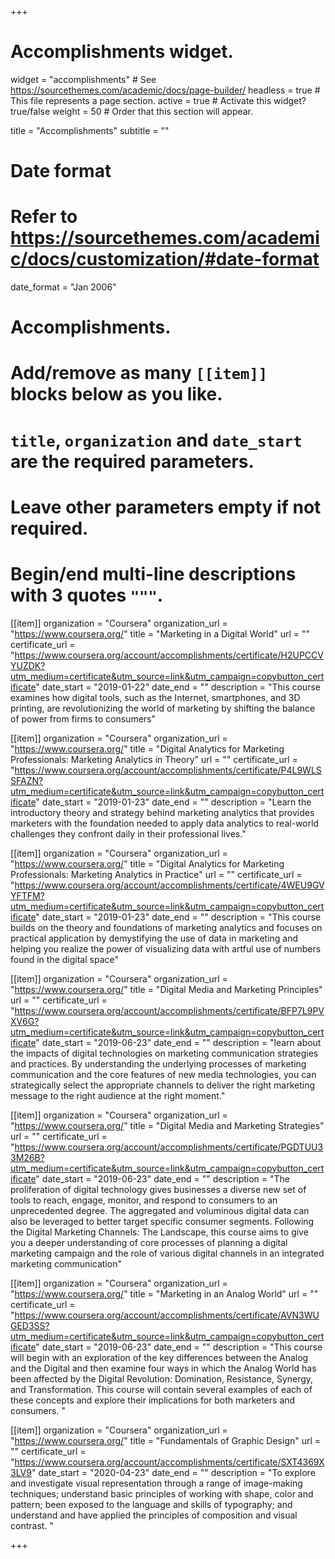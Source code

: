 +++
# Accomplishments widget.
widget = "accomplishments"  # See https://sourcethemes.com/academic/docs/page-builder/
headless = true  # This file represents a page section.
active = true  # Activate this widget? true/false
weight = 50  # Order that this section will appear.

title = "Accomplish&shy;ments"
subtitle = ""

# Date format
#   Refer to https://sourcethemes.com/academic/docs/customization/#date-format
date_format = "Jan 2006"

# Accomplishments.
#   Add/remove as many `[[item]]` blocks below as you like.
#   `title`, `organization` and `date_start` are the required parameters.
#   Leave other parameters empty if not required.
#   Begin/end multi-line descriptions with 3 quotes `"""`.



[[item]]
  organization = "Coursera"
  organization_url = "https://www.coursera.org/"
  title = "Marketing in a Digital World"
  url = ""
  certificate_url = "https://www.coursera.org/account/accomplishments/certificate/H2UPCCVYUZDK?utm_medium=certificate&utm_source=link&utm_campaign=copybutton_certificate"
  date_start = "2019-01-22"
  date_end = ""
  description = "This course examines how digital tools, such as the Internet, smartphones, and 3D printing, are revolutionizing the world of marketing by shifting the balance of power from firms to consumers"
  
[[item]]
  organization = "Coursera"
  organization_url = "https://www.coursera.org/"
  title = "Digital Analytics for Marketing Professionals: Marketing Analytics in Theory"
  url = ""
  certificate_url = "https://www.coursera.org/account/accomplishments/certificate/P4L9WLSSFAZN?utm_medium=certificate&utm_source=link&utm_campaign=copybutton_certificate"
  date_start = "2019-01-23"
  date_end = ""
  description = "Learn the introductory theory and strategy behind marketing analytics that provides marketers with the foundation needed to apply data analytics to real-world challenges they confront daily in their professional lives."
  
[[item]]
  organization = "Coursera"
  organization_url = "https://www.coursera.org/"
  title = "Digital Analytics for Marketing Professionals: Marketing Analytics in Practice"
  url = ""
  certificate_url = "https://www.coursera.org/account/accomplishments/certificate/4WEU9GVYFTFM?utm_medium=certificate&utm_source=link&utm_campaign=copybutton_certificate"
  date_start = "2019-01-23"
  date_end = ""
  description = "This course builds on the theory and foundations of marketing analytics and focuses on practical application by demystifying the use of data in marketing and helping you realize the power of visualizing data with artful use of numbers found in the digital space"
  
[[item]]
  organization = "Coursera"
  organization_url = "https://www.coursera.org/"
  title = "Digital Media and Marketing Principles"
  url = ""
  certificate_url = "https://www.coursera.org/account/accomplishments/certificate/BFP7L9PVXV6G?utm_medium=certificate&utm_source=link&utm_campaign=copybutton_certificate"
  date_start = "2019-06-23"
  date_end = ""
  description = "learn about the impacts of digital technologies on marketing communication strategies and practices. By understanding the underlying processes of marketing communication and the core features of new media technologies, you can strategically select the appropriate channels to deliver the right marketing message to the right audience at the right moment."
  
[[item]]
  organization = "Coursera"
  organization_url = "https://www.coursera.org/"
  title = "Digital Media and Marketing Strategies"
  url = ""
  certificate_url = "https://www.coursera.org/account/accomplishments/certificate/PGDTUU33M26B?utm_medium=certificate&utm_source=link&utm_campaign=copybutton_certificate"
  date_start = "2019-06-23"
  date_end = ""
  description = "The proliferation of digital technology gives businesses a diverse new set of tools to reach, engage, monitor, and respond to consumers to an unprecedented degree. The aggregated and voluminous digital data can also be leveraged to better target specific consumer segments. Following the Digital Marketing Channels: The Landscape, this course aims to give you a deeper understanding of core processes of planning a digital marketing campaign and the role of various digital channels in an integrated marketing communication"
  
[[item]]
  organization = "Coursera"
  organization_url = "https://www.coursera.org/"
  title = "Marketing in an Analog World"
  url = ""
  certificate_url = "https://www.coursera.org/account/accomplishments/certificate/AVN3WUGED3SS?utm_medium=certificate&utm_source=link&utm_campaign=copybutton_certificate"
  date_start = "2019-06-23"
  date_end = ""
  description = "This course will begin with an exploration of the key differences between the Analog and the Digital and then examine four ways in which the Analog World has been affected by the Digital Revolution: Domination, Resistance, Synergy, and Transformation. This course will contain several examples of each of these concepts and explore their implications for both marketers and consumers. "

[[item]]
  organization = "Coursera"
  organization_url = "https://www.coursera.org/"
  title = "Fundamentals of Graphic Design"
  url = ""
  certificate_url = "https://www.coursera.org/account/accomplishments/certificate/SXT4369X3LV9"
  date_start = "2020-04-23"
  date_end = ""
  description = "To explore and investigate visual representation through a range of image-making techniques; understand basic principles of working with shape, color and pattern; been exposed to the language and skills of typography; and understand and have applied the principles of composition and visual contrast. "

+++
